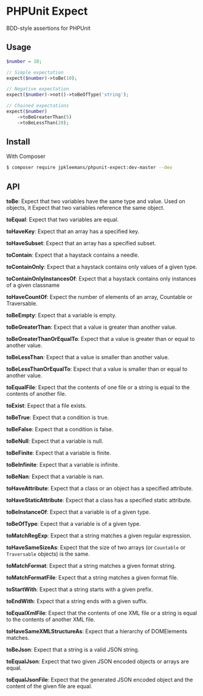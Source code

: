 # PHPUnit Expect
BDD-style assertions for PHPUnit

## Usage

``` php
$number = 10;

// Simple expectation
expect($number)->toBe(10);

// Negative expectation
expect($number)->not()->toBeOfType('string');

// Chained expectations
expect($number)
    ->toBeGreaterThan(5)
    ->toBeLessThan(20);
```

## Install

With Composer

``` bash
$ composer require jpkleemans/phpunit-expect:dev-master --dev
```

## API

**toBe**: Expect that two variables have the same type and value. Used on objects, it Expect that two variables reference the same object.

**toEqual**: Expect that two variables are equal.

**toHaveKey**: Expect that an array has a specified key.

**toHaveSubset**: Expect that an array has a specified subset.

**toContain**: Expect that a haystack contains a needle.

**toContainOnly**: Expect that a haystack contains only values of a given type.

**toContainOnlyInstancesOf**: Expect that a haystack contains only instances of a given classname

**toHaveCountOf**: Expect the number of elements of an array, Countable or Traversable.

**toBeEmpty**: Expect that a variable is empty.

**toBeGreaterThan**: Expect that a value is greater than another value.

**toBeGreaterThanOrEqualTo**: Expect that a value is greater than or equal to another value.

**toBeLessThan**: Expect that a value is smaller than another value.

**toBeLessThanOrEqualTo**: Expect that a value is smaller than or equal to another value.

**toEqualFile**: Expect that the contents of one file or a string is equal to the contents of another file.

**toExist**: Expect that a file exists.

**toBeTrue**: Expect that a condition is true.

**toBeFalse**: Expect that a condition is false.

**toBeNull**: Expect that a variable is null.

**toBeFinite**: Expect that a variable is finite.

**toBeInfinite**: Expect that a variable is infinite.

**toBeNan**: Expect that a variable is nan.

**toHaveAttribute**: Expect that a class or an object has a specified attribute.

**toHaveStaticAttribute**: Expect that a class has a specified static attribute.

**toBeInstanceOf**: Expect that a variable is of a given type.

**toBeOfType**: Expect that a variable is of a given type.

**toMatchRegExp**: Expect that a string matches a given regular expression.

**toHaveSameSizeAs**: Expect that the size of two arrays (or `Countable` or `Traversable` objects) is the same.

**toMatchFormat**: Expect that a string matches a given format string.

**toMatchFormatFile**: Expect that a string matches a given format file.

**toStartWith**: Expect that a string starts with a given prefix.

**toEndWith**: Expect that a string ends with a given suffix.

**toEqualXmlFile**: Expect that the contents of one XML file or a string is equal to the contents of another XML file.

**toHaveSameXMLStructureAs**: Expect that a hierarchy of DOMElements matches.

**toBeJson**: Expect that a string is a valid JSON string.

**toEqualJson**: Expect that two given JSON encoded objects or arrays are equal.

**toEqualJsonFile**: Expect that the generated JSON encoded object and the content of the given file are equal.
